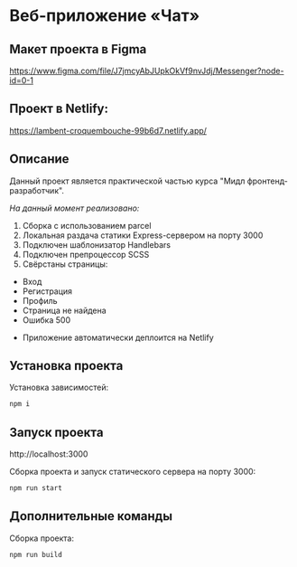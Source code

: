 # Веб-приложение «Чат»

## Макет проекта в Figma

https://www.figma.com/file/J7jmcyAbJUpkOkVf9nvJdj/Messenger?node-id=0-1

## Проект в Netlify:

https://lambent-croquembouche-99b6d7.netlify.app/

## Описание

Данный проект является практической частью курса "Мидл фронтенд-разработчик".

*На данный момент реализовано:*

1. Сборка с использованием parcel
2. Локальная раздача статики Express-сервером на порту 3000
3. Подключен шаблонизатор Handlebars
4. Подключен препроцессор SCSS
5. Свёрстаны страницы:

- Вход
- Регистрация
- Профиль
- Страница не найдена
- Ошибка 500

* Приложение автоматически деплоится на Netlify

## Установка проекта

Установка зависимостей:

```bash
npm i
```

## Запуск проекта

http://localhost:3000

Сборка проекта и запуск статического сервера на порту 3000:

```bash
npm run start
```

## Дополнительные команды

Сборка проекта:

```bash
npm run build
```
